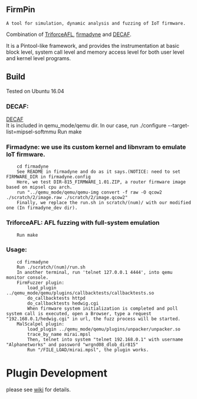 



 ## FirmPin

 	A tool for simulation, dynamic analysis and fuzzing of IoT firmware. 
 Combination of [TriforceAFL](https://github.com/nccgroup/TriforceAFL), [firmadyne](https://github.com/firmadyne/firmadyne) and [DECAF](https://github.com/sycurelab/DECAF).
 
 It is a Pintool-like framework,  and provides the instrumentation at basic block level,  system call level and memory access level for both user level and kernel level programs.  

## Build
Tested on Ubuntu 16.04
### DECAF: 
 [DECAF](https://github.com/sycurelab/DECAF)  
		It is included in qemu_mode/qemu dir. 
		In our case, run ./configure --target-list=mipsel-softmmu
		Run make

### Firmadyne: we use its custom kernel and libnvram to emulate IoT firmware. 
		cd firmadyne 
		See README in firmadyne and do as it says.(NOTICE: need to set FIRMWARE_DIR in firmadyne.config
		Here, we test DIR-815_FIRMWARE_1.01.ZIP, a router firmware image based on mipsel cpu arch.
		run "../qemu_mode/qemu/qemu-img convert -f raw -O qcow2 ./scratch/2/image.raw ./scratch/2/image.qcow2"		
		Finally, we replace the run.sh in scratch/(num)/ with our modified one (In firmadyne_dev dir).
		


### TriforceAFL: AFL fuzzing with full-system emulation
		Run make
  


### Usage:
		cd firmadyne
		Run ./scratch/(num)/run.sh 
		In another terminal, run 'telnet 127.0.0.1 4444', into qemu monitor console.
		FirmFuzzer plugin:
			load_plugin ../qemu_mode/qemu/plugins/callbacktests/callbacktests.so
			do_callbacktests httpd
			do_callbacktests hedwig.cgi
			When firmware system initialization is completed and poll system call is executed, open a Browser, type a request "192.168.0.1/hedwig.cgi" in url, the fuzz process will be started.
		MalScalpel plugin:
			load_plugin ../qemu_mode/qemu/plugins/unpacker/unpacker.so
			trace_by_name mirai.mpsl
			Then, telnet into system "telnet 192.168.0.1" with username "Alphanetworks" and password "wrgnd08_dlob_dir815"
			Run "/FILE_LOAD/mirai.mpsl", the plugin works.
			
# Plugin Development

please see [wiki](https://github.com/DeepBitsTechnology/FirmPin/wiki) for details.



